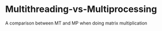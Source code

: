 # Multithreading-vs-Multiprocessing
A comparison between MT and MP when doing matrix multiplication
